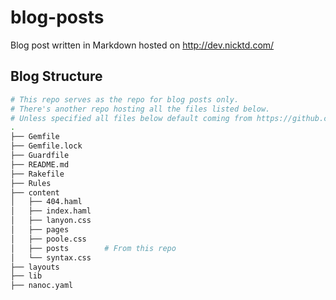 # blog-posts

Blog post written in Markdown hosted on http://dev.nicktd.com/

## Blog Structure

```sh
# This repo serves as the repo for blog posts only.
# There's another repo hosting all the files listed below.
# Unless specified all files below default coming from https://github.com/NicholasTD07/nanoc-blog-site.
.
├── Gemfile
├── Gemfile.lock
├── Guardfile
├── README.md
├── Rakefile
├── Rules
├── content
│   ├── 404.haml
│   ├── index.haml
│   ├── lanyon.css
│   ├── pages
│   ├── poole.css
│   ├── posts        # From this repo
│   └── syntax.css
├── layouts
├── lib
├── nanoc.yaml
```
